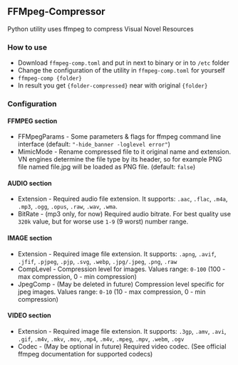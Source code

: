 ## FFMpeg-Compressor
Python utility uses ffmpeg to compress Visual Novel Resources

### How to use
* Download `ffmpeg-comp.toml` and put in next to binary or in to `/etc` folder
* Change the configuration of the utility in `ffmpeg-comp.toml` for yourself
* `ffmpeg-comp {folder}`
* In result you get `{folder-compressed}` near with original `{folder}`

### Configuration
#### FFMPEG section
* FFMpegParams - Some parameters & flags for ffmpeg command line interface (default: `"-hide_banner -loglevel error"`)
* MimicMode - Rename compressed file to it original name and extension. VN engines determine the file type by its header, so for example PNG file named file.jpg will be loaded as PNG file. (default: `false`)

#### AUDIO section
* Extension - Required audio file extension. It supports: `.aac`, `.flac`, `.m4a`, `.mp3`, `.ogg`, `.opus`, `.raw`, `.wav`, `.wma`.
* BitRate - (mp3 only, for now) Required audio bitrate. For best quality use `320k` value, but for worse use `1-9` (9 worst) number range.

#### IMAGE section
* Extension - Required image file extension. It supports: `.apng`, `.avif`, `.jfif`, `.pjpeg`, `.pjp`, `.svg`, `.webp`, `.jpg/.jpeg`, `.png`, `.raw`
* CompLevel - Compression level for images. Values range: `0-100` (100 - max compression, 0 - min compression)
* JpegComp - (May be deleted in future) Compression level specific for jpeg images. Values range: `0-10` (10 - max compression, 0 - min compression)

#### VIDEO section
* Extension - Required image file extension. It supports: `.3gp`, `.amv`, `.avi`, `.gif`, `.m4v`, `.mkv`, `.mov`, `.mp4`, `.m4v`, `.mpeg`, `.mpv`, `.webm`, `.ogv`
* Codec - (May be optional in future) Required video codec. (See official ffmpeg documentation for supported codecs) 